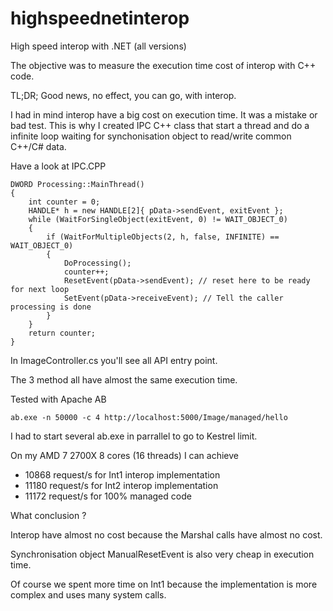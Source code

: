 # highspeednetinterop

High speed interop with .NET (all versions)

The objective was to measure the execution time cost of interop with C++ code.

TL;DR; Good news, no effect, you can go, with interop.

I had in mind interop have a big cost on execution time. It was a mistake or bad test. 
This is why I created IPC C++ class that start a thread and do a infinite loop waiting for
synchonisation object to read/write common C++/C# data.

Have a look at IPC.CPP

````
DWORD Processing::MainThread()
{
	int counter = 0;
	HANDLE* h = new HANDLE[2]{ pData->sendEvent, exitEvent };
	while (WaitForSingleObject(exitEvent, 0) != WAIT_OBJECT_0)
	{
		if (WaitForMultipleObjects(2, h, false, INFINITE) == WAIT_OBJECT_0)
		{
			DoProcessing();			
			counter++;
			ResetEvent(pData->sendEvent); // reset here to be ready for next loop
			SetEvent(pData->receiveEvent); // Tell the caller processing is done
		}
	}
	return counter;
}
````

In ImageController.cs you'll see all API entry point.

The 3 method all have almost the same execution time.

Tested with Apache AB 

````
ab.exe -n 50000 -c 4 http://localhost:5000/Image/managed/hello
````

I had to start several ab.exe in parrallel to go to Kestrel limit.

On my AMD 7 2700X 8 cores (16 threads) I can achieve
- 10868 request/s for Int1 interop implementation
- 11180 request/s for Int2 interop implementation
- 11172 request/s for 100% managed code

What conclusion ?

Interop have almost no cost because the Marshal calls have almost no cost.

Synchronisation object ManualResetEvent is also very cheap in execution time.

Of course we spent more time on Int1 because the implementation is more complex and uses many system calls.
